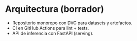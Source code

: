 # Arquitectura (borrador)
- Repositorio monorepo con DVC para datasets y artefactos.
- CI en GitHub Actions para lint + tests.
- API de inferencia con FastAPI (serving).
